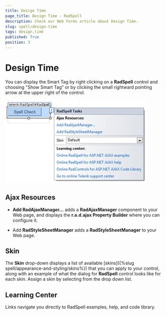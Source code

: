 ```yaml
---
title: Design Time
page_title: Design Time - RadSpell
description: Check our Web Forms article about Design Time.
slug: spell/design-time
tags: design,time
published: True
position: 3
---
```


# Design Time

You can display the Smart Tag by right clicking on a **RadSpell** control and choosing "Show Smart Tag" or by clicking the small rightward pointing arrow at the upper right of the control.

![spell-design-smart-tag](images/spell-design-smart-tag.png)

## Ajax Resources

* **Add RadAjaxManager...** adds a **RadAjaxManager** component to your Web page, and displays the **r.a.d.ajax Property Builder** where you can configure it.

* Add **RadStyleSheetManager** adds a **RadStyleSheetManager** to your Web page.

## Skin

The **Skin** drop-down displays a list of available [skins]({%slug spell/appearance-and-styling/skins%}) that you can apply to your control, along with an example of what the dialog for **RadSpell** control looks like for each skin. Assign a skin by selecting from the drop down list.

## Learning Center

Links navigate you directly to RadSpell examples, help, and code library.
